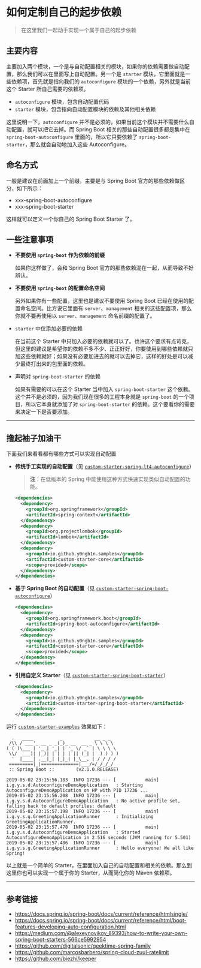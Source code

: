 # 如何定制自己的起步依赖

> 在这里我们一起动手实现一个属于自己的起步依赖

## 主要内容

主要加入两个模块，一个是与自动配置相关的模块，如果你的依赖需要做自动配置，那么我们可以在里面写上自动配置。另一个是 `starter` 模块，它里面就是一些依赖项，首先就是指向我们的 `autoconfigure` 模块的一个依赖，另外就是当前这个 Starter 所自己需要的依赖项。

+ `autoconfigure` 模块，包含自动配置代码
+ `starter` 模块，包含指向自动配置模块的依赖及其他相关依赖

这里说明一下，`autoconfigure` 并不是必须的，如果当前这个模块并不需要什么自动配置，就可以把它去掉。而 Spring Boot 相关的那些自动配置很多都是集中在 `spring-boot-autoconfigure` 里面的，所以它只要依赖了 `spring-boot-starter`，那么就会自动地加入这些 Autoconfigure。

## 命名方式

一般是建议在前面加上一个前缀，主要是与 Spring Boot 官方的那些依赖做区分，如下所示：

+ xxx-spring-boot-autoconfigure
+ xxx-spring-boot-starter

这样就可以定义一个你自己的 Spring Boot Starter 了。

## 一些注意事项

+ **不要使用 `spring-boot` 作为依赖的前缀**

  如果你这样做了，会和 Spring Boot 官方的那些依赖混在一起，从而导致不好辨认。

+ **不要使用 `spring-boot` 的配置命名空间**

  另外如果你有一些配置，这里也是建议不要使用 Spring Boot 已经在使用的配置命名空间。比方说它里面有 `server`、`management` 相关的这些配置项，那么你就不要再使用以 `server`、`management` 命名前缀的配置了。

+ `starter` 中仅添加必要的依赖

  在当前这个 Starter 中只加入必要的依赖就可以了。也许这个要求有点苛克，但这里的建议是希望你的依赖不多不少、正正好好，你要使用到哪些依赖就只加这些依赖就好；如果没有必要加进去的就可以去掉它，这样的好处是可以减少最终打出来的包里面的依赖。

+ 声明对 `spring-boot-starter` 的依赖

  如果有需要的可以在这个 Starter 当中加入 `spring-boot-starter` 这个依赖。这个并不是必须的，因为我们现在很多的工程本身就是 `spring-boot` 的一个项目，所以它本身就添加了对 `spring-boot-starter` 的依赖。这个要看你的需要来决定一下是否要添加。

---

## 撸起袖子加油干

下面我们来看看都有哪些方式可以实现自动配置

+ **传统手工实现的自动配置**（见 [`custom-starter-spring-lt4-autoconfigure`](./custom-starter-spring-lt4-autoconfigure)）

  > **注**：在低版本的 Spring 中能使用这种方式快速实现类似自动配置的功能。

  ```xml
  <dependencies>
    <dependency>
      <groupId>org.springframework</groupId>
      <artifactId>spring-context</artifactId>
    </dependency>
    <dependency>
      <groupId>org.projectlombok</groupId>
      <artifactId>lombok</artifactId>
    </dependency>
    <dependency>
      <groupId>io.github.y0ngb1n.samples</groupId>
      <artifactId>custom-starter-core</artifactId>
      <scope>provided</scope>
    </dependency>
  </dependencies>
  ```

+ **基于 Spring Boot 的自动配置**（见 [`custom-starter-spring-boot-autoconfigure`](./custom-starter-spring-boot-autoconfigure)）

  ```xml
  <dependencies>
    <dependency>
      <groupId>org.springframework.boot</groupId>
      <artifactId>spring-boot-autoconfigure</artifactId>
    </dependency>
    <dependency>
      <groupId>io.github.y0ngb1n.samples</groupId>
      <artifactId>custom-starter-core</artifactId>
      <scope>provided</scope>
    </dependency>
  </dependencies>
  ```

+ **引用自定义 Starter**（见 [`custom-starter-spring-boot-starter`](./custom-starter-spring-boot-starter)）

  ```xml
  <dependencies>
    <dependency>
      <groupId>io.github.y0ngb1n.samples</groupId>
      <artifactId>custom-starter-spring-boot-starter</artifactId>
    </dependency>
  </dependencies>
  ```

运行 [`custom-starter-examples`](./custom-starter-examples) 效果如下：

```console
  .   ____          _            __ _ _
 /\\ / ___'_ __ _ _(_)_ __  __ _ \ \ \ \
( ( )\___ | '_ | '_| | '_ \/ _` | \ \ \ \
 \\/  ___)| |_)| | | | | || (_| |  ) ) ) )
  '  |____| .__|_| |_|_| |_\__, | / / / /
 =========|_|==============|___/=/_/_/_/
 :: Spring Boot ::        (v2.1.0.RELEASE)

2019-05-02 23:15:56.183  INFO 17236 --- [           main] i.g.y.s.d.AutoconfigureDemoApplication   : Starting AutoconfigureDemoApplication on HP with PID 17236 ...
2019-05-02 23:15:56.208  INFO 17236 --- [           main] i.g.y.s.d.AutoconfigureDemoApplication   : No active profile set, falling back to default profiles: default
2019-05-02 23:15:57.198  INFO 17236 --- [           main] i.g.y.s.g.GreetingApplicationRunner      : Initializing GreetingApplicationRunner.
2019-05-02 23:15:57.478  INFO 17236 --- [           main] i.g.y.s.d.AutoconfigureDemoApplication   : Started AutoconfigureDemoApplication in 2.516 seconds (JVM running for 5.501)
2019-05-02 23:15:57.486  INFO 17236 --- [           main] i.g.y.s.g.GreetingApplicationRunner      : Hello everyone! We all like Spring!
```

以上就是一个简单的 Starter，在里面加入自己的自动配置和相关的依赖。那么到这里你也可以实现一个属于你的 Starter，从而简化你的 Maven 依赖项。

---

## 参考链接

+ https://docs.spring.io/spring-boot/docs/current/reference/htmlsingle/
+ https://docs.spring.io/spring-boot/docs/current/reference/html/boot-features-developing-auto-configuration.html
+ https://medium.com/@alexeynovikov_89393/how-to-write-your-own-spring-boot-starters-566ce5992954
+ https://github.com/digitalsonic/geektime-spring-family
+ https://github.com/marcosbarbero/spring-cloud-zuul-ratelimit
+ https://github.com/biezhi/keeper
